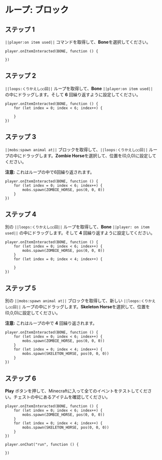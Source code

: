 # ループ: ブロック

## ステップ 1
``||player:on item used||`` コマンドを取得して、**Bone**を選択してください。

```blocks
player.onItemInteracted(BONE, function () { 
 
}) 
```

## ステップ 2
``||loops:くりかえし○○回||`` ループを取得して、**Bone** ``||player:on item used||`` の中にドラッグします。そして **6** 回繰り返すように設定してください。

```blocks
player.onItemInteracted(BONE, function () { 
    for (let index = 0; index < 6; index++) { 
      
    } 
}) 
```

## ステップ 3
``||mobs:spawn animal at||`` ブロックを取得して、``||loops:くりかえし○○回||`` ループの中にドラッグします。**Zombie Horse**を選択して、位置を(0,0,0)に設定してください。

**注意:** これはループの中で6回繰り返されます。

```blocks
player.onItemInteracted(BONE, function () { 
    for (let index = 0; index < 6; index++) { 
        mobs.spawn(ZOMBIE_HORSE, pos(0, 0, 0)) 
    } 
}) 
```

## ステップ 4
別の ``||loops:くりかえし○○回||`` ループを取得して、**Bone** ``||player: on item used||`` の中にドラッグします。そして **4** 回繰り返すように設定してください。

```blocks
player.onItemInteracted(BONE, function () { 
    for (let index = 0; index < 6; index++) { 
        mobs.spawn(ZOMBIE_HORSE, pos(0, 0, 0)) 
    } 
    for (let index = 0; index < 4; index++) { 
      
    } 
}) 
```

## ステップ 5
別の ``||mobs:spawn animal at||`` ブロックを取得して、新しい ``||loops:くりかえし○○回||`` ループの中にドラッグします。**Skeleton Horse**を選択して、位置を(0,0,0)に設定してください。

**注意:** これはループの中で **4** 回繰り返されます。

```blocks
player.onItemInteracted(BONE, function () { 
    for (let index = 0; index < 6; index++) { 
        mobs.spawn(ZOMBIE_HORSE, pos(0, 0, 0)) 
    } 
    for (let index = 0; index < 4; index++) { 
        mobs.spawn(SKELETON_HORSE, pos(0, 0, 0)) 
    } 
}) 
```

## ステップ 6
**Play** ボタンを押して、Minecraftに入って全てのイベントをテストしてください。チェストの中にあるアイテムを確認してください。 

```blocks
player.onItemInteracted(BONE, function () { 
    for (let index = 0; index < 6; index++) { 
        mobs.spawn(ZOMBIE_HORSE, pos(0, 0, 0)) 
    } 
    for (let index = 0; index < 4; index++) { 
        mobs.spawn(SKELETON_HORSE, pos(0, 0, 0)) 
    } 
}) 
```

```ghost
player.onChat("run", function () {
	
})
```


